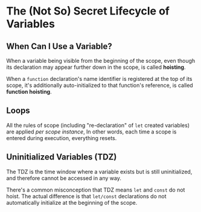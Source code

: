 # The (Not So) Secret Lifecycle of Variables

## When Can I Use a Variable?

When a variable being visible from the beginning of the scope, even though its declaration may appear further down in the scope, is called **hoisting**.

When a `function` declaration's name identifier is registered at the top of its scope, it's additionally auto-initialized to that function's reference, is called **function hoisting**.

## Loops

All the rules of scope (including "re-declaration" of `let` created variables) are applied *per scope instance*, In other words, each time a scope is entered during execution, everything resets.

## Uninitialized Variables (TDZ)

The TDZ is the time window where a variable exists but is still uninitialized, and therefore cannot be accessed in any way.

There's a common misconception that TDZ means `let` and `const` do not hoist. The actual difference is that `let/const` declarations do not automatically initialize at the beginning of the scope.
